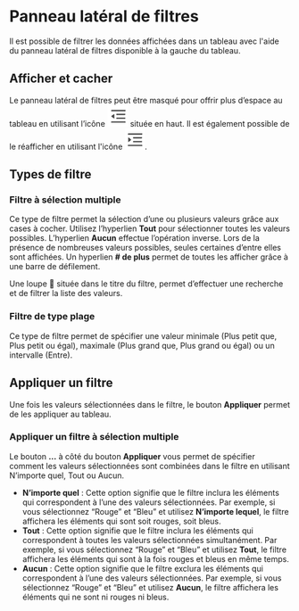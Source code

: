 # Panneau latéral de filtres

Il est possible de filtrer les données affichées dans un tableau avec l'aide du panneau latéral de filtres disponible à la gauche du tableau.

## Afficher et cacher

Le panneau latéral de filtres peut être masqué pour offrir plus d’espace au tableau en utilisant l’icône ![MenuFoldIcon](MenuFoldIcon.png) située en haut. Il est également possible de le réafficher en utilisant l'icône ![MenuUnfoldIcon](MenuUnfoldIcon.png).

## Types de filtre

### Filtre à sélection multiple

Ce type de filtre permet la sélection d’une ou plusieurs valeurs grâce aux cases à cocher. Utilisez l’hyperlien **Tout** pour sélectionner toutes les valeurs possibles. L’hyperlien **Aucun** effectue l’opération inverse. Lors de la présence de nombreuses valeurs possibles, seules certaines d’entre elles sont affichées. Un hyperlien **# de plus** permet de toutes les afficher grâce à une barre de défilement.

Une loupe 🔎 située dans le titre du filtre, permet d’effectuer une recherche et de filtrer la liste des valeurs.

### Filtre de type plage

Ce type de filtre permet de spécifier une valeur minimale (Plus petit que, Plus petit ou égal), maximale (Plus grand que, Plus grand ou égal) ou un intervalle (Entre).

## Appliquer un filtre

Une fois les valeurs sélectionnées dans le filtre, le bouton **Appliquer** permet de les appliquer au tableau.

### Appliquer un filtre à sélection multiple

Le bouton **…** à côté du bouton **Appliquer** vous permet de spécifier comment les valeurs sélectionnées sont combinées dans le filtre en utilisant N’importe quel, Tout ou Aucun.

- **N’importe quel** : Cette option signifie que le filtre inclura les éléments qui correspondent à l’une des valeurs sélectionnées. Par exemple, si vous sélectionnez “Rouge” et “Bleu” et utilisez **N’importe lequel**, le filtre affichera les éléments qui sont soit rouges, soit bleus.
- **Tout** : Cette option signifie que le filtre inclura les éléments qui correspondent à toutes les valeurs sélectionnées simultanément. Par exemple, si vous sélectionnez “Rouge” et “Bleu” et utilisez **Tout**, le filtre affichera les éléments qui sont à la fois rouges et bleus en même temps.
- **Aucun** : Cette option signifie que le filtre exclura les éléments qui correspondent à l’une des valeurs sélectionnées. Par exemple, si vous sélectionnez “Rouge” et “Bleu” et utilisez **Aucun**, le filtre affichera les éléments qui ne sont ni rouges ni bleus.
